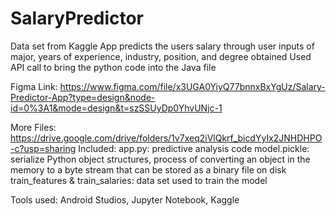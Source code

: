 # SalaryPredictor

Data set from Kaggle
App predicts the users salary through user inputs of major, years of experience, industry, position, and degree obtained
Used API call to bring the python code into the Java file


Figma Link: 
https://www.figma.com/file/x3UGA0YiyQ77bnnxBxYgUz/Salary-Predictor-App?type=design&node-id=0%3A1&mode=design&t=szSSUyDp0YhvUNjc-1

More Files: https://drive.google.com/drive/folders/1v7xeq2iVlQkrf_bicdYyIx2JNHDHPO-c?usp=sharing
Included: 
        app.py: predictive analysis code
        model.pickle: serialize Python object structures, process of converting an object in the memory to a byte stream that can be stored as a binary file on disk
        train_features & train_salaries: data set used to train the model 

Tools used:
  Android Studios, Jupyter Notebook, Kaggle
 
  

